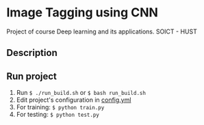 # Image Tagging using CNN
Project of course Deep learning and its applications. SOICT - HUST

## Description

## Run project
1. Run `$ ./run_build.sh` or `$ bash run_build.sh`
2. Edit project's configuration in [config.yml](config.yml)
3. For training: `$ python train.py`
4. For testing: `$ python test.py`
